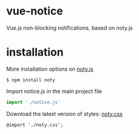 # vue-notice
Vue.js non-blocking notifications, based on noty.js

# installation
More installation options on [noty.js](http://ned.im/noty/)
```
$ npm install noty
```
Import notice.js in the main project file
```js
import './notice.js'
```
Download the latest version of styles: [noty.css](https://github.com/needim/noty/blob/master/lib/noty.css)
```
@import './noty.css';
```

